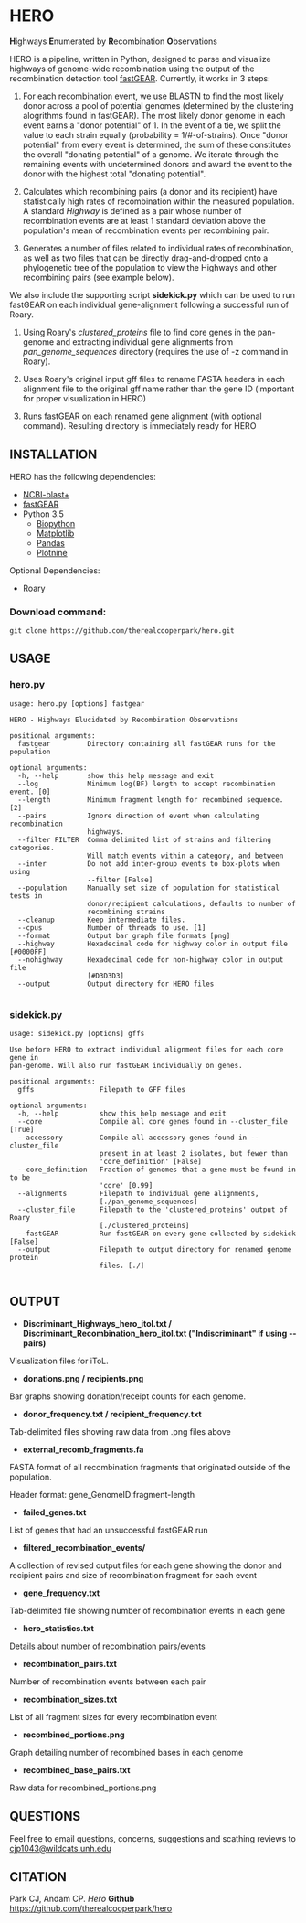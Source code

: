 # HERO
**H**ighways **E**numerated by **R**ecombination **O**bservations


HERO is a pipeline, written in Python, designed to parse and visualize highways of genome-wide recombination using the output of the recombination detection tool [fastGEAR](https://mostowylab.com/news/fastgear?rq=fastgear). Currently, it works in 3 steps:

1) For each recombination event, we use BLASTN to find the most likely donor across a pool of potential genomes (determined by the clustering alogrithms found in fastGEAR). The most likely donor genome in each event earns a "donor potential" of 1. In the event of a tie, we split the value to each strain equally (probability = 1/#-of-strains). Once "donor potential" from every event is determined, the sum of these constitutes the overall "donating potential" of a genome. We iterate through the remaining events with undetermined donors and award the event to the donor with the highest total "donating potential".

2) Calculates which recombining pairs (a donor and its recipient) have statistically high rates of recombination within the measured population. A standard *Highway* is defined as a pair whose number of recombination events are at least 1 standard deviation above the population's mean of recombination events per recombining pair.

3) Generates a number of files related to individual rates of recombination, as well as two files that can be directly drag-and-dropped onto a phylogenetic tree of the population to view the Highways and other recombining pairs (see example below).


We also include the supporting script **sidekick.py** which can be used to run fastGEAR on each individual gene-alignment following a successful run of Roary.

1) Using Roary's *clustered_proteins* file to find core genes in the pan-genome and extracting individual gene alignments from *pan_genome_sequences* directory (requires the use of -z command in Roary). 

2) Uses Roary's original input gff files to rename FASTA headers in each alignment file to the original gff name rather than the gene ID (important for proper visualization in HERO)

3) Runs fastGEAR on each renamed gene alignment (with optional command). Resulting directory is immediately ready for HERO


## INSTALLATION
HERO has the following dependencies:
- [NCBI-blast+](https://blast.ncbi.nlm.nih.gov/Blast.cgi?PAGE_TYPE=BlastDocs&DOC_TYPE=Download)
- [fastGEAR](https://mostowylab.com/news/fastgear)
- Python 3.5
	- [Biopython](https://biopython.org/wiki/Download)
	- [Matplotlib](https://matplotlib.org/)
	- [Pandas](https://pandas.pydata.org/)
	- [Plotnine](https://plotnine.readthedocs.io/en/stable/)

Optional Dependencies:
- Roary

### Download command:
`git clone https://github.com/therealcooperpark/hero.git`

## USAGE

### hero.py

```
usage: hero.py [options] fastgear

HERO - Highways Elucidated by Recombination Observations

positional arguments:
  fastgear         Directory containing all fastGEAR runs for the population

optional arguments:
  -h, --help       show this help message and exit
  --log            Minimum log(BF) length to accept recombination event. [0]
  --length         Minimum fragment length for recombined sequence. [2]
  --pairs          Ignore direction of event when calculating recombination
                   highways.
  --filter FILTER  Comma delimited list of strains and filtering categories.
                   Will match events within a category, and between
  --inter          Do not add inter-group events to box-plots when using
                   --filter [False]
  --population     Manually set size of population for statistical tests in
                   donor/recipient calculations, defaults to number of
                   recombining strains
  --cleanup        Keep intermediate files.
  --cpus           Number of threads to use. [1]
  --format         Output bar graph file formats [png]
  --highway        Hexadecimal code for highway color in output file [#0000FF]
  --nohighway      Hexadecimal code for non-highway color in output file
                   [#D3D3D3]
  --output         Output directory for HERO files
  
```

### sidekick.py
```
usage: sidekick.py [options] gffs

Use before HERO to extract individual alignment files for each core gene in
pan-genome. Will also run fastGEAR individually on genes.

positional arguments:
  gffs                Filepath to GFF files

optional arguments:
  -h, --help          show this help message and exit
  --core              Compile all core genes found in --cluster_file [True]
  --accessory         Compile all accessory genes found in --cluster_file
                      present in at least 2 isolates, but fewer than
                      'core_definition' [False]
  --core_definition   Fraction of genomes that a gene must be found in to be
                      'core' [0.99]
  --alignments        Filepath to individual gene alignments,
                      [./pan_genome_sequences]
  --cluster_file      Filepath to the 'clustered_proteins' output of Roary
                      [./clustered_proteins]
  --fastGEAR          Run fastGEAR on every gene collected by sidekick [False]
  --output            Filepath to output directory for renamed genome protein
                      files. [./]
		      
```

## OUTPUT

- **Discriminant_Highways_hero_itol.txt / Discriminant_Recombination_hero_itol.txt ("Indiscriminant" if using --pairs)**

Visualization files for iToL.

- **donations.png / recipients.png**

Bar graphs showing donation/receipt counts for each genome.

- **donor_frequency.txt / recipient_frequency.txt**

Tab-delimited files showing raw data from .png files above

- **external_recomb_fragments.fa**

FASTA format of all recombination fragments that originated outside of the population.

Header format: gene_GenomeID:fragment-length

- **failed_genes.txt**

List of genes that had an unsuccessful fastGEAR run

- **filtered_recombination_events/**

A collection of revised output files for each gene showing the donor and recipient pairs and size of recombination fragment for each event

- **gene_frequency.txt**

Tab-delimited file showing number of recombination events in each gene

- **hero_statistics.txt**

Details about number of recombination pairs/events

- **recombination_pairs.txt**

Number of recombination events between each pair

- **recombination_sizes.txt**

List of all fragment sizes for every recombination event

- **recombined_portions.png**

Graph detailing number of recombined bases in each genome

- **recombined_base_pairs.txt**

Raw data for recombined_portions.png


## QUESTIONS
Feel free to email questions, concerns, suggestions and scathing reviews to cjp1043@wildcats.unh.edu

## CITATION
Park CJ, Andam CP. *Hero* **Github** https://github.com/therealcooperpark/hero

